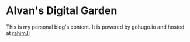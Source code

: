 # Alvan's Digital Garden
This is my personal blog's content. It is powered by gohugo.io and hosted at [rahim.li](https://rahim.li)
